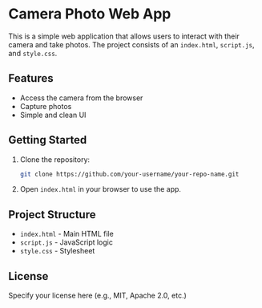 # Camera Photo Web App

This is a simple web application that allows users to interact with their camera and take photos. The project consists of an `index.html`, `script.js`, and `style.css`.

## Features
- Access the camera from the browser
- Capture photos
- Simple and clean UI

## Getting Started
1. Clone the repository:
   ```sh
   git clone https://github.com/your-username/your-repo-name.git
   ```
2. Open `index.html` in your browser to use the app.

## Project Structure
- `index.html` - Main HTML file
- `script.js` - JavaScript logic
- `style.css` - Stylesheet

## License
Specify your license here (e.g., MIT, Apache 2.0, etc.)
